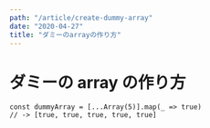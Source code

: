 ```yaml
---
path: "/article/create-dummy-array"
date: "2020-04-27"
title: "ダミーのarrayの作り方"
---
```


# ダミーの array の作り方

```
const dummyArray = [...Array(5)].map(_ => true)
// -> [true, true, true, true, true]
```
